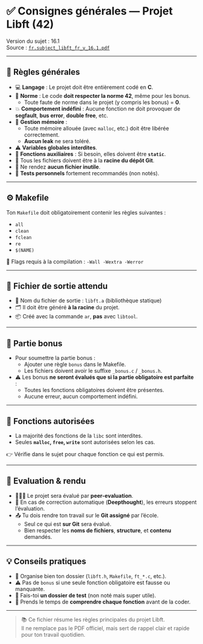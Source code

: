 # ✅ Consignes générales — Projet Libft (42)

Version du sujet : 16.1  
Source : [`fr.subject_libft_fr_v_16.1.pdf`](../utils/fr.subject_libft_fr_v_16.1.pdf)

---

## 📌 Règles générales

- 💻 **Langage** : Le projet doit être entièrement codé en **C**.
- 📏 **Norme** : Le code **doit respecter la norme 42**, même pour les bonus.
  - Toute faute de norme dans le projet (y compris les bonus) = **0**.
- 💥 **Comportement indéfini** : Aucune fonction ne doit provoquer de **segfault**, **bus error**, **double free**, etc.
- 🧠 **Gestion mémoire** :
  - Toute mémoire allouée (avec `malloc`, etc.) doit être libérée correctement.
  - **Aucun leak** ne sera toléré.
- ⚠️ **Variables globales interdites**.
- 🔁 **Fonctions auxiliaires** : Si besoin, elles doivent être **`static`**.
- 📁 Tous les fichiers doivent être à la **racine du dépôt Git**.
- 🚫 Ne rendez **aucun fichier inutile**.
- 🧪 **Tests personnels** fortement recommandés (non notés).

---

## ⚙️ Makefile

Ton `Makefile` doit obligatoirement contenir les règles suivantes :

- `all`
- `clean`
- `fclean`
- `re`
- `$(NAME)`

🔧 Flags requis à la compilation : `-Wall -Wextra -Werror`

---

## 🧱 Fichier de sortie attendu

- 🎯 Nom du fichier de sortie : `libft.a` (bibliothèque statique)
- 🗂️ Il doit être généré **à la racine** du projet.
- 📦 Créé avec la commande `ar`, **pas** avec `libtool`.

---

## 🎁 Partie bonus

- Pour soumettre la partie bonus :
  - Ajouter une règle `bonus` dans le Makefile.
  - Les fichiers doivent avoir le suffixe `_bonus.c` / `_bonus.h`.
- ⚠️ Les bonus **ne seront évalués que si la partie obligatoire est parfaite** :
  - Toutes les fonctions obligatoires doivent être présentes.
  - Aucune erreur, aucun comportement indéfini.

---

## 🧪 Fonctions autorisées

- La majorité des fonctions de la `libc` sont interdites.
- Seules **`malloc`, `free`, `write`** sont autorisées selon les cas.

👉 Vérifie dans le sujet pour chaque fonction ce qui est permis.

---

## 🧾 Evaluation & rendu

- 🧑‍🤝‍🧑 Le projet sera évalué par **peer-evaluation**.
- 🧠 En cas de correction automatique (**Deepthought**), les erreurs stoppent l’évaluation.
- 📤 Tu dois rendre ton travail sur le **Git assigné** par l’école.
  - Seul ce qui est **sur Git** sera évalué.
  - Bien respecter les **noms de fichiers**, **structure**, et **contenu** demandés.

---

## 💡 Conseils pratiques

- 📁 Organise bien ton dossier (`libft.h`, `Makefile`, `ft_*.c`, etc.).
- ⚠️ Pas de `bonus` si une seule fonction obligatoire est fausse ou manquante.
- 🧪 Fais-toi **un dossier de test** (non noté mais super utile).
- 🧘 Prends le temps de **comprendre chaque fonction** avant de la coder.

---

> 📚 Ce fichier résume les règles principales du projet Libft.  
> Il ne remplace pas le PDF officiel, mais sert de rappel clair et rapide pour ton travail quotidien.